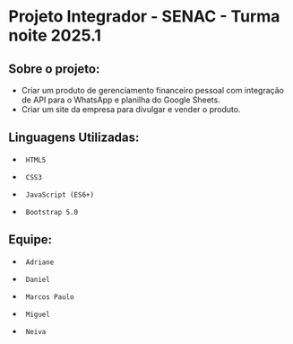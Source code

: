 # Projeto Integrador - SENAC - Turma noite 2025.1

## Sobre o projeto:

- Criar um produto de gerenciamento financeiro pessoal com integração de API para o WhatsApp e planilha do Google Sheets.
- Criar um site da empresa para divulgar e vender o produto.

## Linguagens Utilizadas:

*      HTML5
*      CSS3
*      JavaScript (ES6+)
*      Bootstrap 5.0

## Equipe:

*      Adriane
*      Daniel
*      Marcos Paulo
*      Miguel
*      Neiva
